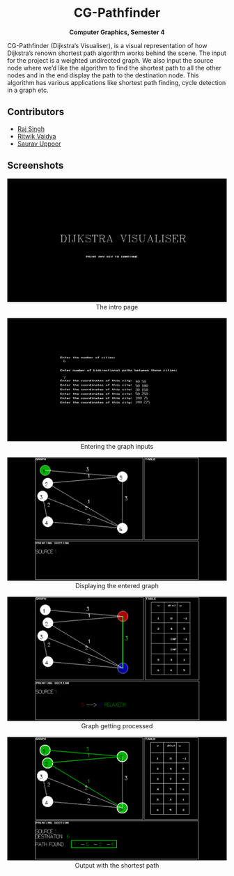 <h1 align="center">
  <strong>CG-Pathfinder</strong>
  <br>
</h1>
<p align="center">
  <strong>Computer Graphics, Semester 4</strong>
</p>
CG-Pathfinder (Dijkstra’s Visualiser), is a visual representation of how Dijkstra’s renown shortest path algorithm works behind the scene. The input for the project is a weighted undirected graph. We also input the source node where we’d like the algorithm to find the shortest path to all the other nodes and in the end display the path to the destination node. This algorithm has various applications like shortest path finding, cycle detection in a graph etc.

## Contributors

<ul>
<li> <a href="https://github.com/">Raj Singh</a>
<li> <a href="https://github.com/">Ritwik Vaidya</a>
<li> <a href="https://github.com/sauravUppoor">Saurav Uppoor</a>
</ul>

## Screenshots
<p align="center">
  <img width=600 src="https://github.com/sauravUppoor/CG-Pathfinder/blob/main/doc/Screenshots/intro%20page.png"></img><br>
  The intro page<br><br>
  <img width=600 src="https://github.com/sauravUppoor/CG-Pathfinder/blob/main/doc/Screenshots/Taking%20input.png"></img><br>
  Entering the graph inputs<br><br>
  <img width=600 src="https://github.com/sauravUppoor/CG-Pathfinder/blob/main/doc/Screenshots/entered%20graph%20with%20source.png"></img><br>
  Displaying the entered graph<br><br>
  <img width=600 src="https://github.com/sauravUppoor/CG-Pathfinder/blob/main/doc/Screenshots/edge%20getting%20relaxed%202.png"></img><br>
  Graph getting processed<br><br>
  <img width=600 src="https://github.com/sauravUppoor/CG-Pathfinder/blob/main/doc/Screenshots/final%20result.png"></img><br>
  Output with the shortest path<br><br>
</p>

